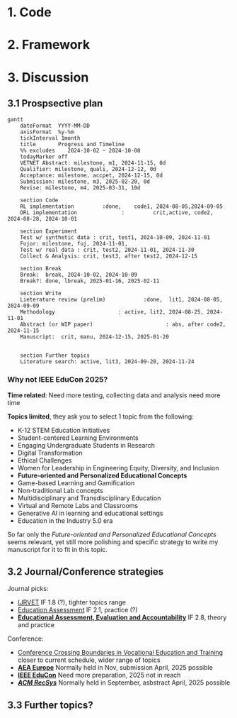 # 1. Code
# 2. Framework

# 3. Discussion
## 3.1 Prospsective plan
```mermaid
gantt
    dateFormat  YYYY-MM-DD
    axisFormat  %y-%m
    tickInterval 1month
    title       Progress and Timeline 
    %% excludes    2024-10-02 ~ 2024-10-08
    todayMarker off
    VETNET Abstract: milestone, m1, 2024-11-15, 0d
    Qualifier: milestone, quali, 2024-12-12, 0d
    Acceptance: milestone, accpet, 2024-12-15, 0d
    Submission: milestone, m3, 2025-02-20, 0d
    Revise: milestone, m4, 2025-03-31, 10d

    section Code
    RL implementation         :done,    code1, 2024-08-05,2024-09-05
    DRL implementation              :         crit,active, code2, 2024-08-28, 2024-10-01
    
    section Experiment
    Test w/ synthetic data : crit, test1, 2024-10-09, 2024-11-01
    Fujor: milestone, fuj, 2024-11-01, 
    Test w/ real data : crit, test2, 2024-11-01, 2024-11-30
    Collect & Analysis: crit, test3, after test2, 2024-12-15

    section Break
    Break:  break, 2024-10-02, 2024-10-09
    Break?: done, lbreak, 2025-01-16, 2025-02-11

    section Write
    Lieterature review (prelim)            :done,  lit1, 2024-08-05, 2024-09-09
    Methodology                    : active, lit2, 2024-08-25, 2024-11-01
    Abstract (or WIP paper)                       : abs, after code2, 2024-11-15
    Manuscript:  crit, manu, 2024-12-15, 2025-01-20


    section Further topics
    Literature search: active, lit3, 2024-09-20, 2024-11-24
```
### Why not IEEE EduCon 2025?
**Time related**: Need more testing, collecting data and analysis need more time

**Topics limited**, they ask you to select 1 topic from the following:
 - K-12 STEM Education Initiatives
 - Student-centered Learning Environments
 - Engaging Undergraduate Students in Research
 - Digital Transformation
 - Ethical Challenges
 - Women for Leadership in Engineering Equity, Diversity, and Inclusion
 - **Future-oriented and Personalized Educational Concepts**
 - Game-based Learning and Gamification
 - Non-traditional Lab concepts
 - Multidisciplinary and Transdisciplinary Education
 - Virtual and Remote Labs and Classrooms
 - Generative AI in learning and educational settings
 - Education in the Industry 5.0 era

So far only the *Future-oriented and Personalized Educational Concepts* seems relevant, yet still more polishing and specific strategy to write my manuscript for it to fit in this topic.

## 3.2 Journal/Conference strategies
Journal picks: 
 - [IJRVET](https://journals.sub.uni-hamburg.de/hup2/ijrvet/issue/view/54) IF 1.8 (?), tighter topics range
 - [Education Assessment](https://www.tandfonline.com/toc/heda20/current) IF 2.1, practice (?)
 - [**Educational Assessment, Evaluation and Accountability**](https://link.springer.com/journal/11092) IF 2.8, theory and practice

Conference:
 - [Conference Crossing Boundaries in Vocational Education and Training](https://vetnetsite.org/conferences/2025-crossing-boundaries-in-palma/) closer to current schedule, wider range of topics
 - [**AEA Europe**](https://aea-europe.net/conferences/) Normally held in Nov, submission April, 2025 possible
 - [**IEEE EduCon**](https://educon-conference.org/) Need more preparation, 2025 not in reach
 - [***ACM RecSys***](https://recsys.acm.org/) Normally held in September, asbstract April, 2025 possible

## 3.3 Further topics?